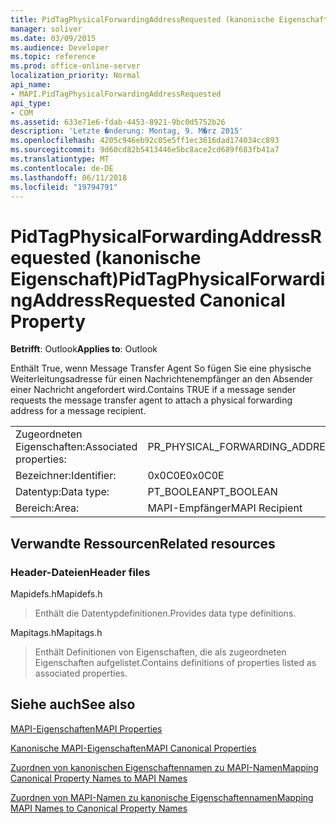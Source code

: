 ```yaml
---
title: PidTagPhysicalForwardingAddressRequested (kanonische Eigenschaft)
manager: soliver
ms.date: 03/09/2015
ms.audience: Developer
ms.topic: reference
ms.prod: office-online-server
localization_priority: Normal
api_name:
- MAPI.PidTagPhysicalForwardingAddressRequested
api_type:
- COM
ms.assetid: 633e71e6-fdab-4453-8921-9bc0d5752b26
description: 'Letzte �nderung: Montag, 9. M�rz 2015'
ms.openlocfilehash: 4205c946eb92c05e5ff1ec3616dad174034cc893
ms.sourcegitcommit: 9d60cd82b5413446e5bc8ace2cd689f683fb41a7
ms.translationtype: MT
ms.contentlocale: de-DE
ms.lasthandoff: 06/11/2018
ms.locfileid: "19794791"
---
```

# <a name="pidtagphysicalforwardingaddressrequested-canonical-property"></a><span data-ttu-id="d9168-103">PidTagPhysicalForwardingAddressRequested (kanonische Eigenschaft)</span><span class="sxs-lookup"><span data-stu-id="d9168-103">PidTagPhysicalForwardingAddressRequested Canonical Property</span></span>

  
  
<span data-ttu-id="d9168-104">**Betrifft**: Outlook</span><span class="sxs-lookup"><span data-stu-id="d9168-104">**Applies to**: Outlook</span></span> 
  
<span data-ttu-id="d9168-105">Enthält True, wenn Message Transfer Agent So fügen Sie eine physische Weiterleitungsadresse für einen Nachrichtenempfänger an den Absender einer Nachricht angefordert wird.</span><span class="sxs-lookup"><span data-stu-id="d9168-105">Contains TRUE if a message sender requests the message transfer agent to attach a physical forwarding address for a message recipient.</span></span>
  
|||
|:-----|:-----|
|<span data-ttu-id="d9168-106">Zugeordneten Eigenschaften:</span><span class="sxs-lookup"><span data-stu-id="d9168-106">Associated properties:</span></span>  <br/> |<span data-ttu-id="d9168-107">PR_PHYSICAL_FORWARDING_ADDRESS_REQUESTED</span><span class="sxs-lookup"><span data-stu-id="d9168-107">PR_PHYSICAL_FORWARDING_ADDRESS_REQUESTED</span></span>  <br/> |
|<span data-ttu-id="d9168-108">Bezeichner:</span><span class="sxs-lookup"><span data-stu-id="d9168-108">Identifier:</span></span>  <br/> |<span data-ttu-id="d9168-109">0x0C0E</span><span class="sxs-lookup"><span data-stu-id="d9168-109">0x0C0E</span></span>  <br/> |
|<span data-ttu-id="d9168-110">Datentyp:</span><span class="sxs-lookup"><span data-stu-id="d9168-110">Data type:</span></span>  <br/> |<span data-ttu-id="d9168-111">PT_BOOLEAN</span><span class="sxs-lookup"><span data-stu-id="d9168-111">PT_BOOLEAN</span></span>  <br/> |
|<span data-ttu-id="d9168-112">Bereich:</span><span class="sxs-lookup"><span data-stu-id="d9168-112">Area:</span></span>  <br/> |<span data-ttu-id="d9168-113">MAPI-Empfänger</span><span class="sxs-lookup"><span data-stu-id="d9168-113">MAPI Recipient</span></span>  <br/> |
   
## <a name="related-resources"></a><span data-ttu-id="d9168-114">Verwandte Ressourcen</span><span class="sxs-lookup"><span data-stu-id="d9168-114">Related resources</span></span>

### <a name="header-files"></a><span data-ttu-id="d9168-115">Header-Dateien</span><span class="sxs-lookup"><span data-stu-id="d9168-115">Header files</span></span>

<span data-ttu-id="d9168-116">Mapidefs.h</span><span class="sxs-lookup"><span data-stu-id="d9168-116">Mapidefs.h</span></span>
  
> <span data-ttu-id="d9168-117">Enthält die Datentypdefinitionen.</span><span class="sxs-lookup"><span data-stu-id="d9168-117">Provides data type definitions.</span></span>
    
<span data-ttu-id="d9168-118">Mapitags.h</span><span class="sxs-lookup"><span data-stu-id="d9168-118">Mapitags.h</span></span>
  
> <span data-ttu-id="d9168-119">Enthält Definitionen von Eigenschaften, die als zugeordneten Eigenschaften aufgelistet.</span><span class="sxs-lookup"><span data-stu-id="d9168-119">Contains definitions of properties listed as associated properties.</span></span>
    
## <a name="see-also"></a><span data-ttu-id="d9168-120">Siehe auch</span><span class="sxs-lookup"><span data-stu-id="d9168-120">See also</span></span>



[<span data-ttu-id="d9168-121">MAPI-Eigenschaften</span><span class="sxs-lookup"><span data-stu-id="d9168-121">MAPI Properties</span></span>](mapi-properties.md)
  
[<span data-ttu-id="d9168-122">Kanonische MAPI-Eigenschaften</span><span class="sxs-lookup"><span data-stu-id="d9168-122">MAPI Canonical Properties</span></span>](mapi-canonical-properties.md)
  
[<span data-ttu-id="d9168-123">Zuordnen von kanonischen Eigenschaftennamen zu MAPI-Namen</span><span class="sxs-lookup"><span data-stu-id="d9168-123">Mapping Canonical Property Names to MAPI Names</span></span>](mapping-canonical-property-names-to-mapi-names.md)
  
[<span data-ttu-id="d9168-124">Zuordnen von MAPI-Namen zu kanonische Eigenschaftennamen</span><span class="sxs-lookup"><span data-stu-id="d9168-124">Mapping MAPI Names to Canonical Property Names</span></span>](mapping-mapi-names-to-canonical-property-names.md)

